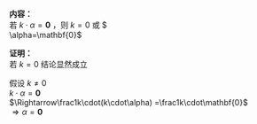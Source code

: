 **内容：**    
若 $k\cdot\alpha=\mathbf{0}$ ，则 $k=0$  或  $    
\alpha=\mathbf{0}$     
    
**证明：**    
若 $k=0$ 结论显然成立    
    
假设 $k\neq0$     
 $k\cdot\alpha=\mathbf{0}$     
 $\Rightarrow\frac1k\cdot(k\cdot\alpha)    
=\frac1k\cdot\mathbf{0}$     
 $\Rightarrow\alpha=\mathbf{0}$     
